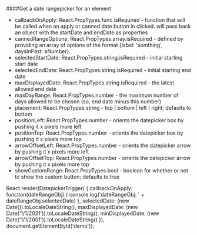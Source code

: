 ####Get a date rangepicker for an element
- callbackOnApply: React.PropTypes.func.isRequired - function that will be called when an apply or canned date button in clicked.  will pass back an object with the startDate and endDate as properties
- cannedRangeOptions: React.PropTypes.array.isRequired - defined by providing an array of options of the format {label: 'somthing', daysInPast: aNumber}.
- selectedStartDate: React.PropTypes.string.isRequired - initial starting start date
- selectedEndDate: React.PropTypes.string.isRequired - initial starting end date
- maxDisplayedDate: React.PropTypes.string.isRequired - the latest allowed end date
- maxDayRange: React.PropTypes.number - the maximum number of days allowed to be chosen (so, end date minus this number)
- placement: React.PropTypes.string - top | bottom | left | right; defaults to bottom
- positionLeft: React.PropTypes.number - orients the datepicker box by pushing it x pixels more left
- positionTop: React.PropTypes.number - orients the datepicker box by pushing it x pixels more top
- arrowOffsetLeft: React.PropTypes.number - orients the datepicker arrow by pushing it x pixels more left
- arrowOffsetTop: React.PropTypes.number - orients the datepicker arrow by pushing it x pixels more top
- showCustomRange: React.PropTypes.bool - boolean for whether or not to show the custom button; defaults to true

<example name="Typical Usage">
    <file name="demo.jsx">
        React.render(DatepickerTrigger(
            {
                callbackOnApply: function(dateRangeObj) { 
                  console.log('dateRangeObj: ' + dateRangeObj.selectedDate)
                },
                selectedDate: (new Date()).toLocaleDateString(),
                maxDisplayedDate: (new Date('1/1/2021')).toLocaleDateString(),
                minDisplayedDate: (new Date('1/1/2001')).toLocaleDateString()
            }), 
        document.getElementById('demo'));
    </file>
</example>

